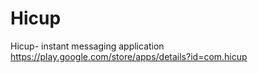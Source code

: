 # Hicup
Hicup- instant messaging application
https://play.google.com/store/apps/details?id=com.hicup
